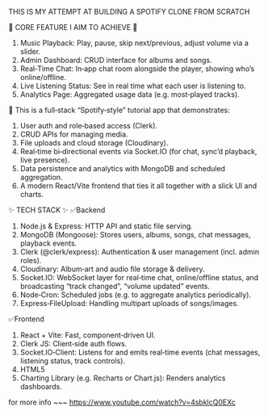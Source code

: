 THIS IS MY ATTEMPT AT BUILDING A SPOTIFY CLONE FROM SCRATCH

🌟 CORE FEATURE I AIM TO ACHIEVE 🌟 
1. Music Playback: Play, pause, skip next/previous, adjust volume via a slider.
2. Admin Dashboard: CRUD interface for albums and songs.
3. Real‑Time Chat: In‑app chat room alongside the player, showing who’s online/offline.
4. Live Listening Status: See in real time what each user is listening to.
5. Analytics Page: Aggregated usage data (e.g. most‑played tracks).

🙈 This is a full‑stack “Spotify‑style” tutorial app that demonstrates:
1. User auth and role‑based access (Clerk).
2. CRUD APIs for managing media.
3. File uploads and cloud storage (Cloudinary).
4. Real‑time bi‑directional events via Socket.IO (for chat, sync’d playback, live presence).
5. Data persistence and analytics with MongoDB and scheduled aggregation.
6. A modern React/Vite frontend that ties it all together with a slick UI and charts.

✨ TECH STACK ✨
✅Backend 
1. Node.js & Express: HTTP API and static file serving.
2. MongoDB (Mongoose): Stores users, albums, songs, chat messages, playback events.
3. Clerk (@clerk/express): Authentication & user management (incl. admin roles).
4. Cloudinary: Album‑art and audio file storage & delivery.
5. Socket.IO: WebSocket layer for real‑time chat, online/offline status, and broadcasting “track changed”, “volume updated” events.
6. Node‑Cron: Scheduled jobs (e.g. to aggregate analytics periodically).
7. Express‑FileUpload: Handling multipart uploads of songs/images.

✅Frontend
1. React + Vite: Fast, component‑driven UI.
2. Clerk JS: Client‑side auth flows.
3. Socket.IO‑Client: Listens for and emits real‑time events (chat messages, listening status, track controls).
4. HTML5 <audio> API: Core playback engine.
5. Charting Library (e.g. Recharts or Chart.js): Renders analytics dashboards.


for more info ~~~ https://www.youtube.com/watch?v=4sbklcQ0EXc
